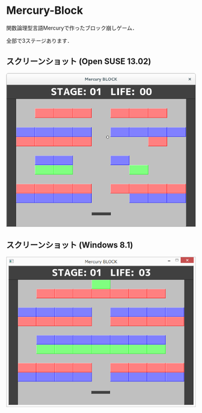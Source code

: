 # Mercury-Block
関数論理型言語Mercuryで作ったブロック崩しゲーム．

全部で3ステージあります．

## スクリーンショット (Open SUSE 13.02)
![スクリーンショット1](https://raw.githubusercontent.com/lambdataro/Mercury-Block/master/screen_linux.png)

## スクリーンショット (Windows 8.1)
![スクリーンショット2](https://raw.githubusercontent.com/lambdataro/Mercury-Block/master/screen_win.png)
